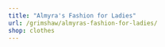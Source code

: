 ```yaml
---
title: "Almyra's Fashion for Ladies"
url: /grimshaw/almyras-fashion-for-ladies/
shop: clothes
---
```

